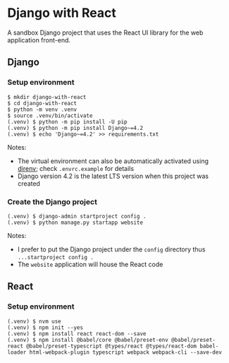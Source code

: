 # Django with React

A sandbox Django project that uses the React UI library for the web application front-end.

## Django 

### Setup environment

```
$ mkdir django-with-react
$ cd django-with-react
$ python -m venv .venv
$ source .venv/bin/activate
(.venv) $ python -m pip install -U pip
(.venv) $ python -m pip install Django~=4.2
(.venv) $ echo 'Django~=4.2' >> requirements.txt
```

Notes:
* The virtual environment can also be automatically activated using [direnv](https://direnv.net); check `.envrc.example` for details
* Django version 4.2 is the latest LTS version when this project was created

### Create the Django project

```
(.venv) $ django-admin startproject config .
(.venv) $ python manage.py startapp website
```

Notes:
* I prefer to put the Django project under the `config` directory thus `...startproject config .`
* The `website` application will house the React code


## React 

### Setup environment

```
(.venv) $ nvm use
(.venv) $ npm init --yes
(.venv) $ npm install react react-dom --save
(.venv) $ npm install @babel/core @babel/preset-env @babel/preset-react @babel/preset-typescript @types/react @types/react-dom babel-loader html-webpack-plugin typescript webpack webpack-cli --save-dev
```
